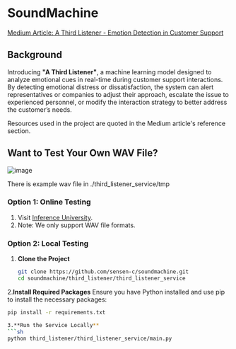 # SoundMachine

[Medium Article: A Third Listener - Emotion Detection in Customer Support](https://medium.com/@sensenchen0301/a-third-listener-emotion-detection-in-customer-support-5ee6fa5e963c)

## Background

Introducing **"A Third Listener"**, a machine learning model designed to analyze emotional cues in real-time during customer support interactions. By detecting emotional distress or dissatisfaction, the system can alert representatives or companies to adjust their approach, escalate the issue to experienced personnel, or modify the interaction strategy to better address the customer’s needs.

Resources used in the project are quoted in the Medium article's reference section.

## Want to Test Your Own WAV File?
![image](https://github.com/user-attachments/assets/dc5f4425-62cc-4335-a0c7-370eb94da75c)

There is example wav file in ./third_listener_service/tmp

### Option 1: Online Testing

1. Visit [Inference University](https://inferenceuniversity.ue.r.appspot.com/).
2. Note: We only support WAV file formats.

### Option 2: Local Testing

1. **Clone the Project**
   ```sh
   git clone https://github.com/sensen-c/soundmachine.git
   cd soundmachine/third_listener/third_listener_service

2.**Install Required Packages**
Ensure you have Python installed and use pip to install the necessary packages:
   ```sh
   pip install -r requirements.txt

3.**Run the Service Locally**
   ```sh
   python third_listener/third_listener_service/main.py


